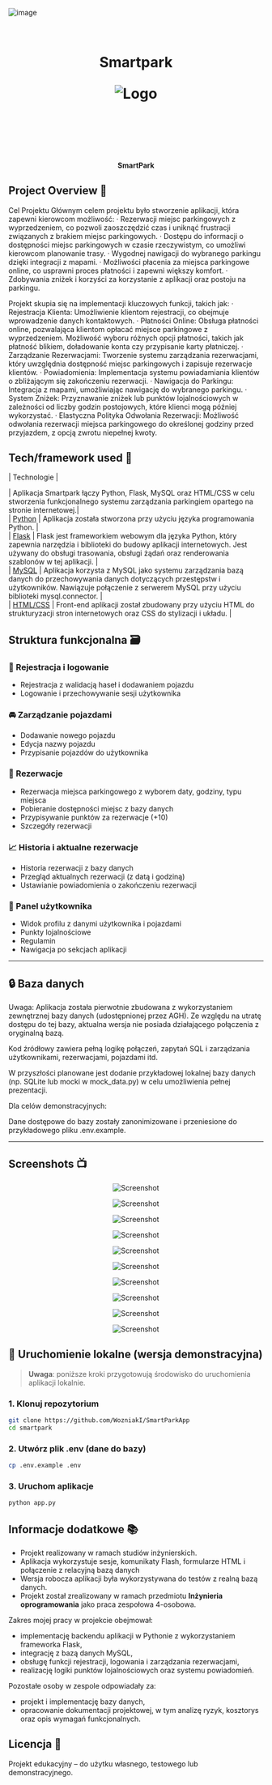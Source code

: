 ![image](projekt/static/logo.jpg)
<h1 align="center">

<br>
 Smartpark
<p align="center">
<img src="projekt/static/SP.jpg"  alt="Logo">
</p>

<br>

<br>

</h1>

<h4 align="center">SmartPark</h4>

<p align="center">
  <a >
   
  </a>
</p>

## Project Overview 🎉

Cel Projektu
Głównym celem projektu było stworzenie aplikacji, która zapewni kierowcom możliwość:
·	Rezerwacji miejsc parkingowych z wyprzedzeniem, co pozwoli zaoszczędzić czas i uniknąć frustracji związanych z brakiem miejsc parkingowych.
·	Dostępu do informacji o dostępności miejsc parkingowych w czasie rzeczywistym, co umożliwi kierowcom planowanie trasy.
·	Wygodnej nawigacji do wybranego parkingu dzięki integracji z mapami.
·	Możliwości płacenia za miejsca parkingowe online, co usprawni proces płatności i zapewni większy komfort.
·	Zdobywania zniżek i korzyści za korzystanie z aplikacji oraz postoju na parkingu.

Projekt skupia się na implementacji kluczowych funkcji, takich jak:
·	Rejestracja Klienta: Umożliwienie klientom rejestracji, co obejmuje wprowadzenie danych kontaktowych.
·	Płatności Online: Obsługa płatności online, pozwalająca klientom opłacać miejsce parkingowe z wyprzedzeniem. Możliwość wyboru różnych opcji płatności, takich jak płatność blikiem, doładowanie konta czy przypisanie karty płatniczej.
·	Zarządzanie Rezerwacjami: Tworzenie systemu zarządzania rezerwacjami, który uwzględnia dostępność miejsc parkingowych i zapisuje rezerwacje klientów.
·	Powiadomienia: Implementacja systemu powiadamiania klientów o zbliżającym się zakończeniu rezerwacji.
·	Nawigacja do Parkingu: Integracja z mapami, umożliwiając nawigację do wybranego parkingu.
·	System Zniżek: Przyznawanie zniżek lub punktów lojalnościowych w zależności od liczby godzin postojowych, które klienci mogą później wykorzystać.
·	Elastyczna Polityka Odwołania Rezerwacji: Możliwość odwołania rezerwacji miejsca parkingowego do określonej godziny przed przyjazdem, z opcją zwrotu niepełnej kwoty.


## Tech/framework used 🔧

| Technologie                                             |                                  

| Aplikacja Smartpark łączy Python, Flask, MySQL oraz HTML/CSS w celu stworzenia funkcjonalnego systemu zarządzania parkingiem opartego na stronie internetowej.|<br>
| [Python](X)                           | Aplikacja została stworzona przy użyciu języka programowania Python.  |<br>
| [Flask](X)                           |  Flask jest frameworkiem webowym dla języka Python, który zapewnia narzędzia i biblioteki do budowy aplikacji internetowych. Jest używany do obsługi trasowania, obsługi żądań oraz renderowania szablonów w tej aplikacji.   |<br>
| [MySQL](X)                           | Aplikacja korzysta z MySQL jako systemu zarządzania bazą danych do przechowywania danych dotyczących przestępstw i użytkowników. Nawiązuje połączenie z serwerem MySQL przy użyciu biblioteki mysql.connector.  |<br>
| [HTML/CSS](X)                           | Front-end aplikacji został zbudowany przy użyciu HTML do strukturyzacji stron internetowych oraz CSS do stylizacji i układu.  |

## Struktura funkcjonalna 🗃️ 

### 🔐 Rejestracja i logowanie

- Rejestracja z walidacją haseł i dodawaniem pojazdu
- Logowanie i przechowywanie sesji użytkownika

### 🚘 Zarządzanie pojazdami

- Dodawanie nowego pojazdu
- Edycja nazwy pojazdu
- Przypisanie pojazdów do użytkownika

### 📅 Rezerwacje

- Rezerwacja miejsca parkingowego z wyborem daty, godziny, typu miejsca
- Pobieranie dostępności miejsc z bazy danych
- Przypisywanie punktów za rezerwacje (+10)
- Szczegóły rezerwacji

### 📈 Historia i aktualne rezerwacje

- Historia rezerwacji z bazy danych
- Przegląd aktualnych rezerwacji (z datą i godziną)
- Ustawianie powiadomienia o zakończeniu rezerwacji

### 🧑 Panel użytkownika

- Widok profilu z danymi użytkownika i pojazdami
- Punkty lojalnościowe
- Regulamin
- Nawigacja po sekcjach aplikacji

---

## 🔒 Baza danych

Uwaga: Aplikacja została pierwotnie zbudowana z wykorzystaniem zewnętrznej bazy danych (udostępnionej przez AGH). Ze względu na utratę dostępu do tej bazy, aktualna wersja nie posiada działającego połączenia z oryginalną bazą.

Kod źródłowy zawiera pełną logikę połączeń, zapytań SQL i zarządzania użytkownikami, rezerwacjami, pojazdami itd.

W przyszłości planowane jest dodanie przykładowej lokalnej bazy danych (np. SQLite lub mocki w mock_data.py) w celu umożliwienia pełnej prezentacji.

Dla celów demonstracyjnych:

Dane dostępowe do bazy zostały zanonimizowane i przeniesione do przykładowego pliku .env.example.

---

## Screenshots 📺

<p align="center">
    <img src="ss2.png" alt="Screenshot">
</p>

<p align="center">
    <img src="ss1.png" alt="Screenshot">
</p>

<p align="center">
    <img src="regulamin.png" alt="Screenshot">
</p>

<p align="center">
    <img src="profil.png" alt="Screenshot">
</p>

<p align="center">
    <img src="pkt.png" alt="Screenshot">
</p>
<p align="center">
    <img src="rezerwacja.png" alt="Screenshot">
</p>
<p align="center">
    <img src="płatnosc.png" alt="Screenshot">
</p>
<p align="center">
    <img src="szczegoly.png" alt="Screenshot">
</p>
<p align="center">
    <img src="aktualne.png" alt="Screenshot">
</p>
<p align="center">
    <img src="historia.png" alt="Screenshot">
</p>

## 🧪 Uruchomienie lokalne (wersja demonstracyjna)

> **Uwaga**: poniższe kroki przygotowują środowisko do uruchomienia aplikacji lokalnie.

### 1. Klonuj repozytorium

```bash
git clone https://github.com/WozniakI/SmartParkApp
cd smartpark
```

### 2. Utwórz plik .env (dane do bazy)
```bash
cp .env.example .env
```
### 3. Uruchom aplikacje

```bash
python app.py
```

## Informacje dodatkowe 📚

- Projekt realizowany w ramach studiów inżynierskich.
- Aplikacja wykorzystuje sesje, komunikaty Flash, formularze HTML i połączenie z relacyjną bazą danych
- Wersja robocza aplikacji była wykorzystywana do testów z realną bazą danych.
- Projekt został zrealizowany w ramach przedmiotu **Inżynieria oprogramowania** jako praca zespołowa 4-osobowa.

Zakres mojej pracy w projekcie obejmował:  
- implementację backendu aplikacji w Pythonie z wykorzystaniem frameworka Flask,  
- integrację z bazą danych MySQL,  
- obsługę funkcji rejestracji, logowania i zarządzania rezerwacjami,  
- realizację logiki punktów lojalnościowych oraz systemu powiadomień.

Pozostałe osoby w zespole odpowiadały za:  
- projekt i implementację bazy danych,  
- opracowanie dokumentacji projektowej, w tym analizę ryzyk, kosztorys oraz opis wymagań funkcjonalnych.

## Licencja 📜 
Projekt edukacyjny – do użytku własnego, testowego lub demonstracyjnego.


